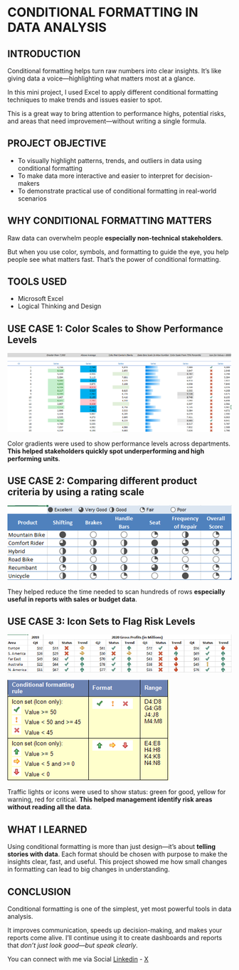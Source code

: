 # CONDITIONAL FORMATTING IN DATA ANALYSIS

## INTRODUCTION  

Conditional formatting helps turn raw numbers into clear insights. It’s like giving data a voice—highlighting what matters most at a glance.

In this mini project, I used Excel to apply different conditional formatting techniques to make trends and issues easier to spot.

This is a great way to bring attention to performance highs, potential risks, and areas that need improvement—without writing a single formula.

## PROJECT OBJECTIVE  
- To visually highlight patterns, trends, and outliers in data using conditional formatting  
- To make data more interactive and easier to interpret for decision-makers  
- To demonstrate practical use of conditional formatting in real-world scenarios

## WHY CONDITIONAL FORMATTING MATTERS  

Raw data can overwhelm people **especially non-technical stakeholders**.

But when you use color, symbols, and formatting to guide the eye, you help people see what matters fast. That’s the power of conditional formatting.

## TOOLS USED  
- Microsoft Excel 
- Logical Thinking and Design

## USE CASE 1: Color Scales to Show Performance Levels 

![Color Scale Example](https://github.com/EbunTemi48/CONDITIONAL-FORMATTING-IN-DATA-ANALYSIS/blob/main/Screenshot%202025-05-24%20161330.png)

Color gradients were used to show performance levels across departments. **This helped stakeholders quickly spot underperforming and high performing units**.


## USE CASE 2: Comparing different product criteria by using a rating scale

![Icon Sets Example](https://github.com/EbunTemi48/CONDITIONAL-FORMATTING-IN-DATA-ANALYSIS/blob/main/Screenshot%202025-05-24%20161209.png) 

They helped reduce the time needed to scan hundreds of rows **especially useful in reports with sales or budget data**.


## USE CASE 3: Icon Sets to Flag Risk Levels

![Data Bars Example](https://github.com/EbunTemi48/CONDITIONAL-FORMATTING-IN-DATA-ANALYSIS/blob/main/Screenshot%202025-05-24%20160952.png)

![](https://github.com/EbunTemi48/CONDITIONAL-FORMATTING-IN-DATA-ANALYSIS/blob/main/Screenshot%202025-05-26%20101638.png)


Traffic lights or icons were used to show status: green for good, yellow for warning, red for critical. **This helped management identify risk areas without reading all the data**.



## WHAT I LEARNED  

Using conditional formatting is more than just design—it’s about **telling stories with data**. Each format should be chosen with purpose to make the insights clear, fast, and useful. This project showed me how small changes in formatting can lead to big changes in understanding.



## CONCLUSION  

Conditional formatting is one of the simplest, yet most powerful tools in data analysis. 

It improves communication, speeds up decision-making, and makes your reports come alive.
I’ll continue using it to create dashboards and reports that *don’t just look good—but speak clearly*.

You can connect with me via Social
[Linkedin](https://www.linkedin.com/in/temilade-g-ajamu-06506a356) - [X](https://x.com/GiftedAjamu)


